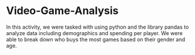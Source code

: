 # Video-Game-Analysis
In this activity, we were tasked with using python and the library pandas to analyze data including demographics and spending per player. We were able to break down who buys the most games based on their gender and age.
